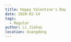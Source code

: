 ```yaml
---
title: Happy Valentine's Day
date: 2020-02-14
tags:
  - Regular
author: Li Jiahao
location: Guangdong
---
```


<template>
    <div>
        <p>Happy Valentine's Day Cindy! This is the 5th Valentine's Day since we've been together. We seldom celebrate this holiday for various reasons, yet the future is so promising and so long. If we're tough enough, we'll absolutely be staying together for <strong>{{ score }}</strong> days, till <strong>{{ dateStrEn }}</strong>.</p>
        <p>情人节快乐猪猪！这是我们在一起的第五个情人节，由于种种原因我们都没有认真过过这个节，但是没有关系，未来还很长，只要足够努力，我们还会一直在一起 <strong>{{ score }}</strong> 天，直到 <strong>{{ dateStrZh }}</strong>。</p>
        <div style="text-align: center;">
            <Game2048-BoardView v-model="score" />
        </div>
    </div>
</template>

<script>
export default {
    data() {
        return {
            score: 0
        };
    },
    methods: {
        endDate() {
            var date = new Date();
            date.setDate(date.getDate() + this.score);
            return date;
        },
        isTillDeath() {
            return this.score > 365 * 80;
        }
    },
    computed: {
        dateStrEn() {
            if (this.isTillDeath()) {
                return 'forever';
            } else {
                return this.endDate().toLocaleDateString();
            }
        },
        dateStrZh() {
            if (this.isTillDeath()) {
                return '永远';
            } else {
                return this.endDate().toLocaleDateString();
            }
        }
    }
};
</script>